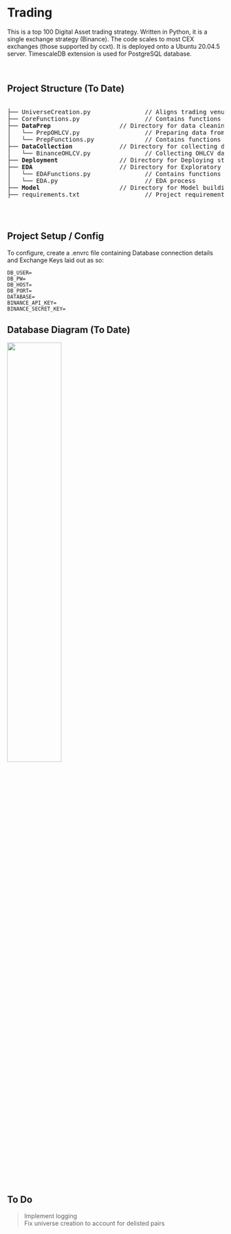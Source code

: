 # Trading 

This is a top 100 Digital Asset trading strategy. Written in Python, it is a single exchange strategy (Binance). The code scales to most CEX exchanges (those supported by ccxt). It is deployed onto a Ubuntu 20.04.5 server. TimescaleDB extension is used for PostgreSQL database.

<br />

## Project Structure (To Date)

<pre>

├── UniverseCreation.py               // Aligns trading venues with coingecko top 100
├── CoreFunctions.py                  // Contains functions used across all programs 
├── <b>DataPrep</b>                   // Directory for data cleaning & preparation
│   └── PrepOHLCV.py                  // Preparing data from OHLCV endpoint 
│   └── PrepFunctions.py              // Contains functions used across Data Prep
├── <b>DataCollection</b>             // Directory for collecting data
│   └── BinanceOHLCV.py               // Collecting OHLCV data from Binance
├── <b>Deployment</b>                 // Directory for Deploying strategy
├── <b>EDA</b>                        // Directory for Exploratory Data Analysis
│   └── EDAFunctions.py               // Contains functions used across EDA
│   └── EDA.py                        // EDA process
├── <b>Model</b>                      // Directory for Model building
├── requirements.txt                  // Project requirements

</pre>

<br />

## Project Setup / Config 

To configure, create a .envrc file containing Database connection details and Exchange Keys laid out as so:

```
DB_USER=
DB_PW=
DB_HOST=
DB_PORT=
DATABASE=
BINANCE_API_KEY=
BINANCE_SECRET_KEY=
```

## Database Diagram (To Date)
<img src="https://user-images.githubusercontent.com/32384270/193476587-1b68c28b-a574-4504-aceb-0195d73ffe0d.png" width=50% height=50%>

<br />

## To Do 
> Implement logging <br />
> Fix universe creation to account for delisted pairs <br />

<br />
